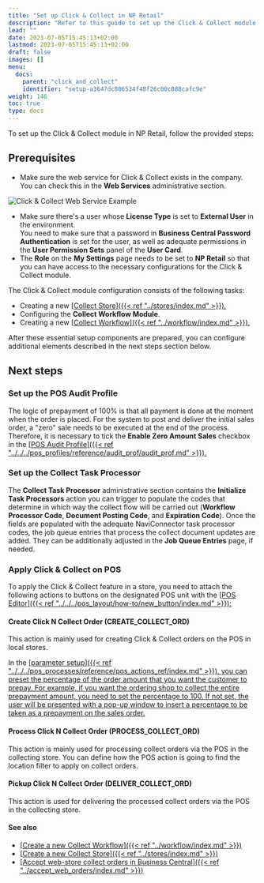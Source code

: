 ```yaml
---
title: "Set up Click & Collect in NP Retail"
description: "Refer to this guide to set up the Click & Collect module in NP Retail."
lead: ""
date: 2023-07-05T15:45:13+02:00
lastmod: 2023-07-05T15:45:13+02:00
draft: false
images: []
menu:
  docs:
    parent: "click_and_collect"
    identifier: "setup-a3647dc806534f48f26c00c088cafc9e"
weight: 146
toc: true
type: docs
---
```


To set up the Click & Collect module in NP Retail, follow the provided steps:

## Prerequisites

 - Make sure the web service for Click & Collect exists in the company. You can check this in the **Web Services** administrative section.       

![Click & Collect Web Service Example](collect_store_webservice.png "Click & Collect WS")

 - Make sure there's a user whose **License Type** is set to **External User** in the environment.      
   You need to make sure that a password in **Business Central Password Authentication** is set for the user, as well as adequate permissions in the **User Permission Sets** panel of the **User Card**. 
 - The **Role** on the **My Settings** page needs to be set to **NP Retail** so that you can have access to the necessary configurations for the Click & Collect module.

The Click & Collect module configuration consists of the following tasks:

- Creating a new [<ins>Collect Store<ins>]({{< ref "../stores/index.md" >}}).
- Configuring the **Collect Workflow Module**.
- Creating a new [<ins>Collect Workflow<ins>]({{< ref "../workflow/index.md" >}}).

After these essential setup components are prepared, you can configure additional elements described in the next steps section below.

## Next steps

### Set up the POS Audit Profile

The logic of prepayment of 100% is that all payment is done at the moment when the order is placed. For the system to post and deliver the initial sales order, a "zero" sale needs to be executed at the end of the process. Therefore, it is necessary to tick the **Enable Zero Amount Sales** checkbox in the [<ins>POS Audit Profile<ins>]({{< ref "../../../pos_profiles/reference/audit_prof/audit_prof.md" >}}).

### Set up the Collect Task Processor

The **Collect Task Processor** administrative section contains the **Initialize Task Processors** action you can trigger to populate the codes that determine in which way the collect flow will be carried out (**Workflow Processor Code**, **Document Posting Code**, and **Expiration Code**). Once the fields are populated with the adequate NaviConnector task processor codes, the job queue entries that process the collect document updates are added. They can be additionally adjusted in the **Job Queue Entries** page, if needed.

### Apply Click & Collect on POS

To apply the Click & Collect feature in a store, you need to attach the following actions to buttons on the designated POS unit with the [<ins>POS Editor<ins>]({{< ref "../../../pos_layout/how-to/new_button/index.md" >}}):

   #### Create Click N Collect Order (CREATE_COLLECT_ORD)

   This action is mainly used for creating Click & Collect orders on the POS in local stores. 

   In the [<ins>parameter setup<ins>]({{< ref "../../../pos_processes/reference/pos_actions_ref/index.md" >}}), you can preset the percentage of the order amount that you want the customer to prepay. For example, if you want the ordering shop to collect the entire prepayment amount, you need to set the percentage to 100. If not set, the user will be presented with a pop-up window to insert a percentage to be taken as a prepayment on the sales order. 

   #### Process Click N Collect Order (PROCESS_COLLECT_ORD)

   This action is mainly used for processing collect orders via the POS in the collecting store. You can define how the POS action is going to find the location filter to apply on collect orders. 

   #### Pickup Click N Collect Order (DELIVER_COLLECT_ORD)

   This action is used for delivering the processed collect orders via the POS in the collecting store. 

#### See also

- [<ins>Create a new Collect Workflow<ins>]({{< ref "../workflow/index.md" >}})
- [<ins>Create a new Collect Store<ins>]({{< ref "../stores/index.md" >}})
- [<ins>Accept web-store collect orders in Business Central<ins>]({{< ref "../accept_web_orders/index.md" >}})